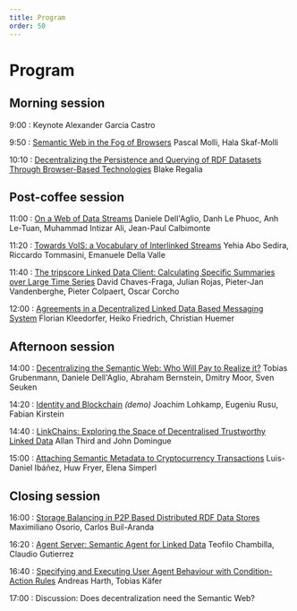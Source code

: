 ```yaml
---
title: Program
order: 50
---
```

# Program

## Morning session
9:00
: Keynote
<span class="authors">Alexander Garcia Castro</span>

9:50
: [Semantic Web in the Fog of Browsers](http://ceur-ws.org/Vol-1934/contribution-02.pdf)
<span class="authors">Pascal Molli, Hala Skaf-Molli</span>

10:10
: [Decentralizing the Persistence and Querying of RDF Datasets Through Browser-Based Technologies](http://ceur-ws.org/Vol-1934/contribution-03.pdf)
<span class="authors">Blake Regalia</span>

## Post-coffee session
11:00
: [On a Web of Data Streams](https://dellaglio.github.io/webstreams/index.html)
<span class="authors">Daniele Dell'Aglio, Danh Le Phuoc, Anh Le-Tuan, Muhammad Intizar Ali, Jean-Paul Calbimonte</span>

11:20
: [Towards VoIS: a Vocabulary of Interlinked Streams](http://ceur-ws.org/Vol-1934/contribution-12.pdf)
<span class="authors">Yehia Abo Sedira, Riccardo Tommasini, Emanuele Della Valle</span>

11:40
: [The tripscore Linked Data Client: Calculating Specific Summaries over Large Time Series](https://cef-oasis.github.io/tripscore/tripscore.html)
<span class="authors">David Chaves-Fraga, Julian Rojas, Pieter-Jan Vandenberghe, Pieter Colpaert, Oscar Corcho</span>

12:00
: [Agreements in a Decentralized Linked Data Based Messaging System](http://ceur-ws.org/Vol-1934/contribution-07.pdf)
<span class="authors">Florian Kleedorfer, Heiko Friedrich, Christian Huemer</span>

## Afternoon session
14:00
: [Decentralizing the Semantic Web: Who Will Pay to Realize it?](http://ceur-ws.org/Vol-1934/contribution-01.pdf)
<span class="authors">Tobias Grubenmann, Daniele Dell'Aglio, Abraham Bernstein, Dmitry Moor, Sven Seuken</span>

14:20
: [Identity and Blockchain](https://openreview.net/forum?id=HJ94gXtUZ&noteId=HJ94gXtUZ)
<em>(demo)</em>
<span class="authors">Joachim Lohkamp, Eugeniu Rusu, Fabian Kirstein</span>

14:40
: [LinkChains: Exploring the Space of Decentralised Trustworthy Linked Data](http://blockchain.kmi.open.ac.uk/desemweb2017/desemweb2017.html)
<span class="authors">Allan Third and John Domingue</span>

15:00
: [Attaching Semantic Metadata to Cryptocurrency Transactions](http://ceur-ws.org/Vol-1934/contribution-05.pdf)
<span class="authors">Luis-Daniel Ibáñez, Huw Fryer, Elena Simperl</span>


## Closing session
16:00
: [Storage Balancing in P2P Based Distributed RDF Data Stores](http://ceur-ws.org/Vol-1934/contribution-04.pdf)
<span class="authors">Maximiliano Osorio, Carlos Buil-Aranda</span>

16:20
: [Agent Server: Semantic Agent for Linked Data](https://agentsemantic.herokuapp.com/index.html)
<span class="authors">Teofilo Chambilla, Claudio Gutierrez</span>

16:40
: [Specifying and Executing User Agent Behaviour with Condition-Action Rules](http://ceur-ws.org/Vol-1934/contribution-09.pdf)
<span class="authors">Andreas Harth, Tobias Käfer</span>

17:00
: Discussion: Does decentralization need the Semantic Web?
